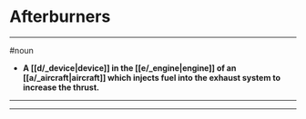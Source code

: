 # Afterburners
---
#noun
- **A [[d/_device|device]] in the [[e/_engine|engine]] of an [[a/_aircraft|aircraft]] which injects fuel into the exhaust system to increase the thrust.**
---
---
